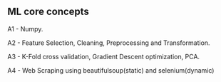 ## ML core concepts
A1 - Numpy.

A2 - Feature Selection, Cleaning, Preprocessing and Transformation.

A3 - K-Fold cross validation, Gradient Descent optimization, PCA.

A4 - Web Scraping using beautifulsoup(static) and selenium(dynamic)
